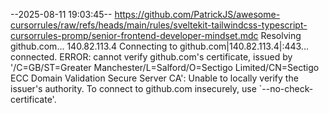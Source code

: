 --2025-08-11 19:03:45--  https://github.com/PatrickJS/awesome-cursorrules/raw/refs/heads/main/rules/sveltekit-tailwindcss-typescript-cursorrules-promp/senior-frontend-developer-mindset.mdc
Resolving github.com... 140.82.113.4
Connecting to github.com|140.82.113.4|:443... connected.
ERROR: cannot verify github.com's certificate, issued by '/C=GB/ST=Greater Manchester/L=Salford/O=Sectigo Limited/CN=Sectigo ECC Domain Validation Secure Server CA':
  Unable to locally verify the issuer's authority.
To connect to github.com insecurely, use `--no-check-certificate'.
